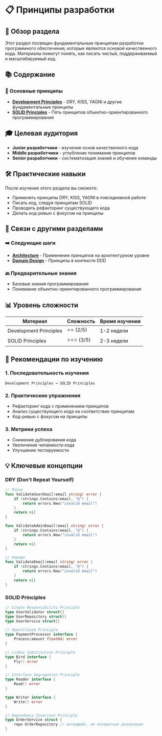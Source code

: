 # 📋 Принципы разработки

## 🎯 Обзор раздела

Этот раздел посвящен фундаментальным принципам разработки программного обеспечения, которые являются основой качественного кода. Материалы помогут понять, как писать чистый, поддерживаемый и масштабируемый код.

## 📚 Содержание

### 🔧 Основные принципы
- **[Development Principles](development-principles.md)** - DRY, KISS, YAGNI и другие фундаментальные принципы
- **[SOLID Principles](solid-principles.md)** - Пять принципов объектно-ориентированного программирования

## 🎓 Целевая аудитория

- **Junior разработчики** - изучение основ качественного кода
- **Middle разработчики** - углубление понимания принципов  
- **Senior разработчики** - систематизация знаний и обучение команды

## 🛠️ Практические навыки

После изучения этого раздела вы сможете:
- Применять принципы DRY, KISS, YAGNI в повседневной работе
- Писать код, следуя принципам SOLID
- Проводить рефакторинг существующего кода
- Делать код-ревью с фокусом на принципы

## 🔗 Связи с другими разделами

### ➡️ Следующие шаги
- **[Architecture](../architecture/README.md)** - Применение принципов на архитектурном уровне
- **[Domain Design](../domain-design/README.md)** - Принципы в контексте DDD

### 🔙 Предварительные знания
- Базовые знания программирования
- Понимание объектно-ориентированного программирования

## 📊 Уровень сложности

| Материал | Сложность | Время изучения |
|----------|-----------|----------------|
| Development Principles | ⭐⭐ (2/5) | 1-2 недели |
| SOLID Principles | ⭐⭐⭐ (3/5) | 2-3 недели |

## 🎯 Рекомендации по изучению

### 1. Последовательность изучения
```
Development Principles → SOLID Principles
```

### 2. Практические упражнения
- Рефакторинг кода с применением принципов
- Анализ существующего кода на соответствие принципам
- Код-ревью с фокусом на принципы

### 3. Метрики успеха
- Снижение дублирования кода
- Увеличение читаемости кода
- Улучшение тестируемости

## 💡 Ключевые концепции

### DRY (Don't Repeat Yourself)
```go
// Плохо
func ValidateUserEmail(email string) error {
    if !strings.Contains(email, "@") {
        return errors.New("invalid email")
    }
    return nil
}

func ValidateAdminEmail(email string) error {
    if !strings.Contains(email, "@") {
        return errors.New("invalid email")
    }
    return nil
}

// Хорошо
func ValidateEmail(email string) error {
    if !strings.Contains(email, "@") {
        return errors.New("invalid email")
    }
    return nil
}
```

### SOLID Principles
```go
// Single Responsibility Principle
type UserValidator struct{}
type UserRepository struct{}
type UserService struct{}

// Open/Closed Principle
type PaymentProcessor interface {
    Process(amount float64) error
}

// Liskov Substitution Principle
type Bird interface {
    Fly() error
}

// Interface Segregation Principle
type Reader interface {
    Read() error
}

type Writer interface {
    Write() error
}

// Dependency Inversion Principle
type OrderService struct {
    repo OrderRepository // интерфейс, не конкретная реализация
}
``` 